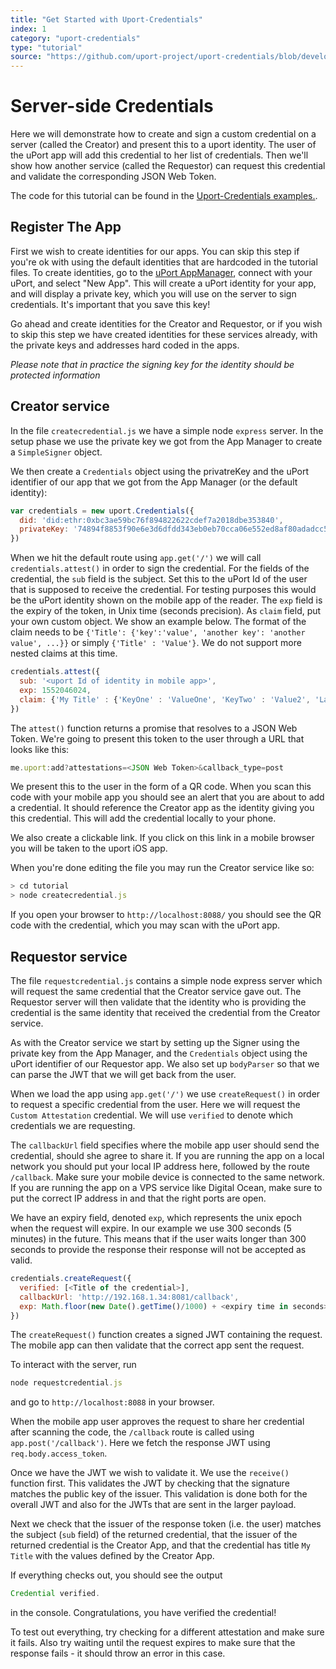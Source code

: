```yaml
---
title: "Get Started with Uport-Credentials"
index: 1
category: "uport-credentials"
type: "tutorial"
source: "https://github.com/uport-project/uport-credentials/blob/develop/docs/guides/tutorial.md"
---
```


# Server-side Credentials

Here we will demonstrate how to create and sign a custom credential on a server (called the Creator) and present this to a uport identity. The user of the uPort app will add this credential to her list of credentials. Then we'll show how another service (called the Requestor) can request this credential and validate the corresponding JSON Web Token.

The code for this tutorial can be found in the [Uport-Credentials examples.](github.com/uport-project/uport-credentials/blob/develop/examples/).


## Register The App

First we wish to create identities for our apps. You can skip this step if you're ok with using the default identities that are hardcoded in the tutorial files. To create identities, go to the [uPort AppManager](https://appmanager.uport.me), connect with your uPort, and select "New App". This will create a uPort identity for your app, and will display a private key, which you will use on the server to sign credentials. It's important that you save this key!

Go ahead and create identities for the Creator and Requestor, or if you wish to skip this step we have created identities for these services already, with the private keys and addresses hard coded in the apps.

*Please note that in practice the signing key for the identity should be protected information*

## Creator service

In the file `createcredential.js` we have a simple node `express` server. In the setup phase we use the private key we got from the App Manager to create a `SimpleSigner` object.

We then create a `Credentials` object using the privatreKey and the uPort identifier of our app that we got from the App Manager (or the default identity):

```js
var credentials = new uport.Credentials({
  did: 'did:ethr:0xbc3ae59bc76f894822622cdef7a2018dbe353840',
  privateKey: '74894f8853f90e6e3d6dfdd343eb0eb70cca06e552ed8af80adadcc573b35da3'
})
```

When we hit the default route using `app.get('/')` we will call `credentials.attest()` in order to sign the credential. For the fields of the credential, the `sub` field is the subject. Set this to the uPort Id of the user that is supposed to receive the credential. For testing purposes this would be the uPort identity shown on the mobile app of the reader. The `exp` field is the expiry of the token, in Unix time (seconds precision). As `claim` field, put your own custom object. We show an example below. The format of the claim needs to be `{'Title': {'key':'value', 'another key': 'another value', ...}}` or simply `{'Title' : 'Value'}`. We do not support more nested claims at this time.

```js
credentials.attest({
  sub: '<uport Id of identity in mobile app>',
  exp: 1552046024,
  claim: {'My Title' : {'KeyOne' : 'ValueOne', 'KeyTwo' : 'Value2', 'Last Key' : 'Last Value'}}
})
```

The `attest()` function returns a promise that resolves to a JSON Web Token. We're going to present this token to the user through a URL that looks like this:

```js
me.uport:add?attestations=<JSON Web Token>&callback_type=post
```

We present this to the user in the form of a QR code. When you scan this code with your mobile app you should see an alert that you are about to add a credential. It should reference the Creator app as the identity giving you this credential. This will add the credential locally to your phone.

We also create a clickable link. If you click on this link in a mobile browser you will be taken to the uport iOS app.

When you're done editing the file you may run the Creator service like so:

```js
> cd tutorial
> node createcredential.js
```

If you open your browser to `http://localhost:8088/` you should see the QR code with the credential, which you may scan with the uPort app.

## Requestor service

The file `requestcredential.js` contains a simple node express server which will request the same credential that the Creator service gave out. The Requestor server will then validate that the identity who is providing the credential is the same identity that received the credential from the Creator service.

As with the Creator service we start by setting up the Signer using the private key from the App Manager, and the `Credentials` object using the uPort identifier of our Requestor app. We also set up `bodyParser` so that we can parse the JWT that we will get back from the user.

When we load the app using `app.get('/')` we use `createRequest()` in order to request a specific credential from the user. Here we will request the `Custom Attestation` credential. We will use `verified` to denote which credentials we are requesting.

The `callbackUrl` field specifies where the mobile app user should send the credential, should she agree to share it. If you are running the app on a local network you should put your local IP address here, followed by the route `/callback`. Make sure your mobile device is connected to the same network. If you are running the app on a VPS service like Digital Ocean, make sure to put the correct IP address in and that the right ports are open.

We have an expiry field, denoted `exp`, which represents the unix epoch when the request will expire. In our example we use 300 seconds (5 minutes) in the future. This means that if the user waits longer than 300 seconds to provide the response their response will not be accepted as valid.

```js
credentials.createRequest({
  verified: [<Title of the credential>],
  callbackUrl: 'http://192.168.1.34:8081/callback',
  exp: Math.floor(new Date().getTime()/1000) + <expiry time in seconds>
})
```

The `createRequest()` function creates a signed JWT containing the request. The mobile app can then validate that the correct app sent the request.

To interact with the server, run

```js
node requestcredential.js
```

and go to `http://localhost:8088` in your browser.

When the mobile app user approves the request to share her credential after scanning the code, the `/callback` route is called using `app.post('/callback')`. Here we fetch the response JWT using `req.body.access_token`.

Once we have the JWT we wish to validate it. We use the `receive()` function first. This validates the JWT by checking that the signature matches the public key of the issuer. This validation is done both for the overall JWT and also for the JWTs that are sent in the larger payload.

Next we check that the issuer of the response token (i.e. the user) matches the subject (`sub` field) of the returned credential, that the issuer of the returned credential is the Creator App, and that the credential has title `My Title` with the values defined by the Creator App.

If everything checks out, you should see the output

```js
Credential verified.
```

in the console. Congratulations, you have verified the credential!

To test out everything, try checking for a different attestation and make sure it fails. Also try waiting until the request expires to make sure that the response fails - it should throw an error in this case.
